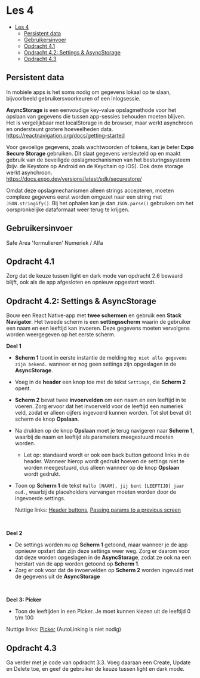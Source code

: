 # Les 4

- [Les 4](#les-4)
  - [Persistent data](#persistent-data)
  - [Gebruikersinvoer](#gebruikersinvoer)
  - [Opdracht 4.1](#opdracht-41)
  - [Opdracht 4.2: Settings \& AsyncStorage](#opdracht-42-settings--asyncstorage)
  - [Opdracht 4.3](#opdracht-43)

## Persistent data

In mobiele apps is het soms nodig om gegevens lokaal op te slaan, bijvoorbeeld gebruikersvoorkeuren of een inlogsessie.

**AsyncStorage** is een eenvoudige key-value opslagmethode voor het opslaan van gegevens die tussen app-sessies behouden
moeten blijven. Het is vergelijkbaar met localStorage in de browser, maar werkt asynchroon en ondersteunt grotere
hoeveelheden data. <br> https://reactnavigation.org/docs/getting-started

Voor gevoelige gegevens, zoals wachtwoorden of tokens, kan je beter **Expo Secure Storage** gebruiken. Dit slaat
gegevens versleuteld op en maakt gebruik van de beveiligde opslagmechanismen van het besturingssysteem (bijv. de
Keystore op Android en de Keychain op iOS). Ook deze storage werkt asynchroon. <br>
https://docs.expo.dev/versions/latest/sdk/securestore/

Omdat deze opslagmechanismen alleen strings accepteren, moeten complexe gegevens eerst worden omgezet naar een string
met `JSON.stringify()`. Bij het ophalen kan je dan `JSON.parse()` gebruiken om het oorspronkelijke dataformaat weer
terug te krijgen.

<!--

AsyncStorage
AsyncStorage.setItem('my-key', value) / getItem('my-key);
Alleen stringdata => stringify

Expo Secure Storage
https://docs.expo.dev/versions/latest/sdk/securestore/

Standaard config is genoeg om als storage te gebruiken

SecureStore.setItemAsync(key, value);
SecureStore.getItemAsync(key);
-->

## Gebruikersinvoer

Safe Area 'formulieren' Numeriek / Alfa

## Opdracht 4.1

Zorg dat de keuze tussen light en dark mode van opdracht 2.6 bewaard blijft, ook als de app afgesloten en opnieuw
opgestart wordt.

## Opdracht 4.2: Settings & AsyncStorage

Bouw een React Native-app met **twee schermen** en gebruik een **Stack Navigator**. Het tweede scherm is een
**settingsscherm** waarin de gebruiker een naam en een leeftijd kan invoeren. Deze gegevens moeten vervolgens worden
weergegeven op het eerste scherm.

**Deel 1**

- **Scherm 1** toont in eerste instantie de melding `Nog niet alle gegevens zijn bekend.` wanneer er nog geen settings
  zijn opgeslagen in de **AsyncStorage**.
- Voeg in de **header** een knop toe met de tekst `Settings`, die **Scherm 2** opent.
- **Scherm 2** bevat twee **invoervelden** om een naam en een leeftijd in te voeren. Zorg ervoor dat het invoerveld voor
  de leeftijd een numeriek veld, zodat er alleen cijfers ingevoerd kunnen worden. Tot slot bevat dit scherm de knop
  **Opslaan**.
- Na drukken op de knop **Opslaan** moet je terug navigeren naar **Scherm 1**, waarbij de naam en leeftijd als
  parameters meegestuurd moeten worden.
  - Let op: standaard wordt er ook een back button getoond links in de header. Wanneer hierop wordt gedrukt hoeven de
    settings niet te worden meegestuurd, dus alleen wanneer op de knop **Opslaan** wordt gedrukt.
- Toon op **Scherm 1** de tekst `Hallo [NAAM], jij bent [LEEFTIJD] jaar oud.`, waarbij de placeholders vervangen moeten
  worden door de ingevoerde settings.

  Nuttige links: [Header buttons](https://reactnavigation.org/docs/header-buttons/),
  [Passing params to a previous screen](https://reactnavigation.org/docs/params/#passing-params-to-a-previous-screen)

<br>

**Deel 2**

- De settings worden nu op **Scherm 1** getoond, maar wanneer je de app opnieuw opstart dan zijn deze settings weer weg.
  Zorg er daarom voor dat deze worden opgeslagen in de **AsyncStorage**, zodat ze ook na een herstart van de app worden
  getoond op **Scherm 1**.
- Zorg er ook voor dat de invoervelden op **Scherm 2** worden ingevuld met de gegevens uit de **AsyncStorage**

<br>

**Deel 3: Picker**

- Toon de leeftijden in een Picker. Je moet kunnen kiezen uit de leeftijd 0 t/m 100

Nuttige links: [Picker](https://github.com/react-native-picker/picker) (AutoLinking is niet nodig)

## Opdracht 4.3

Ga verder met je code van opdracht 3.3. Voeg daaraan een Create, Update en Delete toe, en geef de gebruiker de keuze
tussen light en dark mode.
